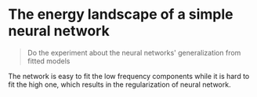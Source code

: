 # The energy landscape of a simple neural network

> Do the experiment about the neural networks' generalization from fitted models

The network is easy to fit the low frequency components while it is hard to fit the high one, which results in the regularization of neural network.